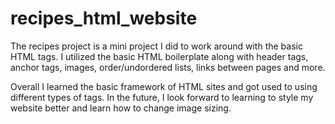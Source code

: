 # recipes_html_website
The recipes project is a mini project I did to work around with the basic HTML tags.
I utilized the basic HTML boilerplate along with header tags, anchor tags, images, 
order/undordered lists, links between pages and more.

Overall I learned the basic framework of HTML sites and got used to using different types of tags.
In the future, I look forward to learning to style my website better and learn how to change image sizing.
